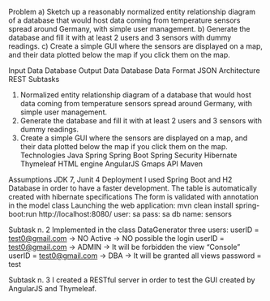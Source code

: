 Problem
a) Sketch up a reasonably normalized entity relationship diagram of a database
   that would host data coming from temperature sensors spread around Germany, 
   with simple user management.
b) Generate the database and fill it with at least 2 users and 3 sensors 
   with dummy readings.
c) Create a simple GUI where the sensors are displayed on a map, 
   and their data plotted below the map if you click them on the map.

Input Data
Database
Output Data
Database
Data Format
JSON
Architecture
REST
Subtasks
1. Normalized entity relationship diagram of a database that would host data
   coming from temperature sensors spread around Germany, with simple
   user management.
2. Generate the database and fill it with at least 2 users and 3 sensors 
   with dummy readings.
3. Create a simple GUI where the sensors are displayed on a map, and their 
   data plotted below the map if you click them on the map.
Technologies
Java
Spring
Spring Boot
Spring Security
Hibernate
Thymeleaf HTML engine
AngularJS
Gmaps API
Maven

Assumptions
JDK 7, Junit 4
Deployment
I used Spring Boot and H2 Database in order to have a faster development.
    The table is automatically created with hibernate 
     specifications
The form is validated with annotation in the model class
     Launching the web application: 
			mvn clean install spring-boot:run
			http://localhost:8080/
			user: sa pass: sa 
                                db name: sensors

Subtask n. 2 
Implemented in the class DataGenerator
three users: 
userID = test0@gmail.com  → NO Active → NO possible the login
userID = test0@gmail.com  → ADMIN → It will be forbidden the view “Console”
userID = test0@gmail.com  → DBA → It will be granted all views
password = test

Subtask n. 3
I created a RESTful server in order to test the GUI created 
by AngularJS and Thymeleaf.

